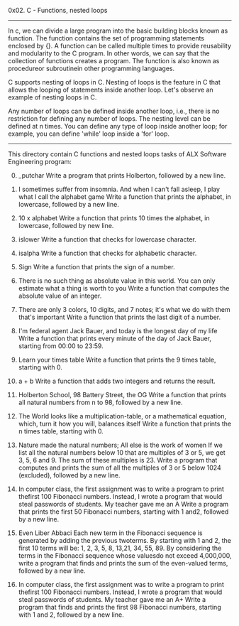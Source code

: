 0x02. C - Functions, nested loops
_______________________________________________________________________________
In c, we can divide a large program into the basic building blocks known as
function. The function contains the set of programming statements enclosed by
{}. A function can be called multiple times to provide reusability and
modularity to the C program. In other words, we can say that the collection
of functions creates a program. The function is also known as procedureor
subroutinein other programming languages.

C supports nesting of loops in C. Nesting of loops is the feature in C that
allows the looping of statements inside another loop. Let's observe an example of nesting loops in C.

Any number of loops can be defined inside another loop, i.e., there is no
restriction for defining any number of loops. The nesting level can be defined at n times. You can define any type of loop inside another loop; for example,
you can define 'while' loop inside a 'for' loop.
_______________________________________________________________________________
This directory contain C functions and nested loops tasks of ALX Software
Engineering program:

0. _putchar
Write a program that prints Holberton, followed by a new line.

1. I sometimes suffer from insomnia. And when I can't fall asleep, I play what I call the alphabet game
Write a function that prints the alphabet, in lowercase, followed by a new line.

2. 10 x alphabet
Write a function that prints 10 times the alphabet, in lowercase, followed by  new line.

3. islower
Write a function that checks for lowercase character.

4. isalpha
Write a function that checks for alphabetic character.

5. Sign
Write a function that prints the sign of a number.

6. There is no such thing as absolute value in this world. You can only estimate what a thing is worth to you
Write a function that computes the absolute value of an integer.

7. There are only 3 colors, 10 digits, and 7 notes; it's what we do with them
that's important
Write a function that prints the last digit of a number.

8. I'm federal agent Jack Bauer, and today is the longest day of my life
Write a function that prints every minute of the day of Jack Bauer, starting from 00:00 to 23:59.

9. Learn your times table
Write a function that prints the 9 times table, starting with 0.

10. a + b
Write a function that adds two integers and returns the result.

11. Holberton School, 98 Battery Street, the OG
Write a function that prints all natural numbers from n to 98, followed by a new line.

12. The World looks like a multiplication-table, or a mathematical equation, which, turn it how you will, balances itself
Write a function that prints the n times table, starting with 0.

13. Nature made the natural numbers; All else is the work of women
If we list all the natural numbers below 10 that are multiples of 3 or 5, we get 3, 5, 6 and 9. The sum of these multiples is 23. Write a program that computes and prints the sum of all the multiples of 3 or 5 below 1024 (excluded), followed by a new line.

14. In computer class, the first assignment was to write a program to print thefirst 100 Fibonacci numbers. Instead, I wrote a program that would steal passwords of students. My teacher gave me an A
Write a program that prints the first 50 Fibonacci numbers, starting with 1 and2, followed by a new line.

15. Even Liber Abbaci
Each new term in the Fibonacci sequence is generated by adding the previous twoterms. By starting with 1 and 2, the first 10 terms will be: 1, 2, 3, 5, 8, 13,21, 34, 55, 89. By considering the terms in the Fibonacci sequence whose valuesdo not exceed 4,000,000, write a program that finds and prints the sum of the even-valued terms, followed by a new line.

16. In computer class, the first assignment was to write a program to print thefirst 100 Fibonacci numbers. Instead, I wrote a program that would steal passwords of students. My teacher gave me an A+
Write a program that finds and prints the first 98 Fibonacci numbers, starting with 1 and 2, followed by a new line.
